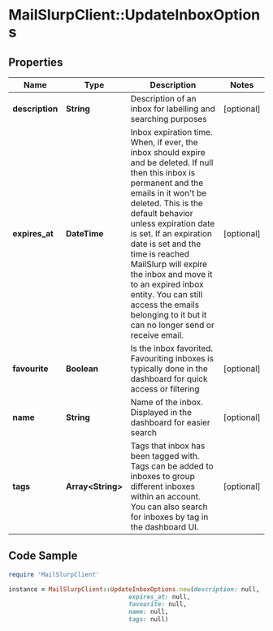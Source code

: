 # MailSlurpClient::UpdateInboxOptions

## Properties

Name | Type | Description | Notes
------------ | ------------- | ------------- | -------------
**description** | **String** | Description of an inbox for labelling and searching purposes | [optional] 
**expires_at** | **DateTime** | Inbox expiration time. When, if ever, the inbox should expire and be deleted. If null then this inbox is permanent and the emails in it won&#39;t be deleted. This is the default behavior unless expiration date is set. If an expiration date is set and the time is reached MailSlurp will expire the inbox and move it to an expired inbox entity. You can still access the emails belonging to it but it can no longer send or receive email. | [optional] 
**favourite** | **Boolean** | Is the inbox favorited. Favouriting inboxes is typically done in the dashboard for quick access or filtering | [optional] 
**name** | **String** | Name of the inbox. Displayed in the dashboard for easier search | [optional] 
**tags** | **Array&lt;String&gt;** | Tags that inbox has been tagged with. Tags can be added to inboxes to group different inboxes within an account. You can also search for inboxes by tag in the dashboard UI. | [optional] 

## Code Sample

```ruby
require 'MailSlurpClient'

instance = MailSlurpClient::UpdateInboxOptions.new(description: null,
                                 expires_at: null,
                                 favourite: null,
                                 name: null,
                                 tags: null)
```


